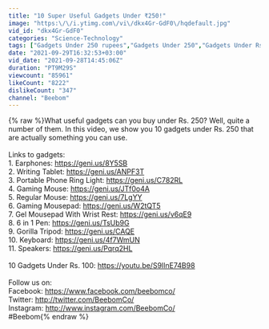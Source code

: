 ```yaml
---
title: "10 Super Useful Gadgets Under ₹250!"
image: "https:\/\/i.ytimg.com\/vi\/dkx4Gr-GdF0\/hqdefault.jpg"
vid_id: "dkx4Gr-GdF0"
categories: "Science-Technology"
tags: ["Gadgets Under 250 rupees","Gadgets Under 250","Gadgets Under Rs. 250"]
date: "2021-09-29T16:32:53+03:00"
vid_date: "2021-09-28T14:45:06Z"
duration: "PT9M29S"
viewcount: "85961"
likeCount: "8222"
dislikeCount: "347"
channel: "Beebom"
---
```

{% raw %}What useful gadgets can you buy under Rs. 250? Well, quite a number of them. In this video, we show you 10 gadgets under Rs. 250 that are actually something you can use. <br /><br />Links to gadgets:<br />1. Earphones: <a rel="nofollow" target="blank" href="https://geni.us/8Y5SB">https://geni.us/8Y5SB</a><br />2. Writing Tablet: <a rel="nofollow" target="blank" href="https://geni.us/ANPF3T">https://geni.us/ANPF3T</a><br />3. Portable Phone Ring Light: <a rel="nofollow" target="blank" href="https://geni.us/C782RL">https://geni.us/C782RL</a><br />4. Gaming Mouse: <a rel="nofollow" target="blank" href="https://geni.us/JTf0o4A">https://geni.us/JTf0o4A</a><br />5. Regular Mouse: <a rel="nofollow" target="blank" href="https://geni.us/7LgYY">https://geni.us/7LgYY</a><br />6. Gaming Mousepad: <a rel="nofollow" target="blank" href="https://geni.us/W2tQT5">https://geni.us/W2tQT5</a><br />7. Gel Mousepad With Wrist Rest: <a rel="nofollow" target="blank" href="https://geni.us/v6qE9">https://geni.us/v6qE9</a><br />8. 6 in 1 Pen: <a rel="nofollow" target="blank" href="https://geni.us/TsUb9G">https://geni.us/TsUb9G</a><br />9. Gorilla Tripod: <a rel="nofollow" target="blank" href="https://geni.us/CAQE">https://geni.us/CAQE</a><br />10. Keyboard: <a rel="nofollow" target="blank" href="https://geni.us/4f7WmUN">https://geni.us/4f7WmUN</a><br />11. Speakers: <a rel="nofollow" target="blank" href="https://geni.us/Pqrq2HL">https://geni.us/Pqrq2HL</a><br /><br />10 Gadgets Under Rs. 100: <a rel="nofollow" target="blank" href="https://youtu.be/S9IlnE74B98">https://youtu.be/S9IlnE74B98</a><br /><br />Follow us on:<br />Facebook: <a rel="nofollow" target="blank" href="https://www.facebook.com/beebomco/">https://www.facebook.com/beebomco/</a><br />Twitter: <a rel="nofollow" target="blank" href="http://twitter.com/BeebomCo/">http://twitter.com/BeebomCo/</a><br />Instagram: <a rel="nofollow" target="blank" href="http://www.instagram.com/BeebomCo/">http://www.instagram.com/BeebomCo/</a><br />#Beebom{% endraw %}
